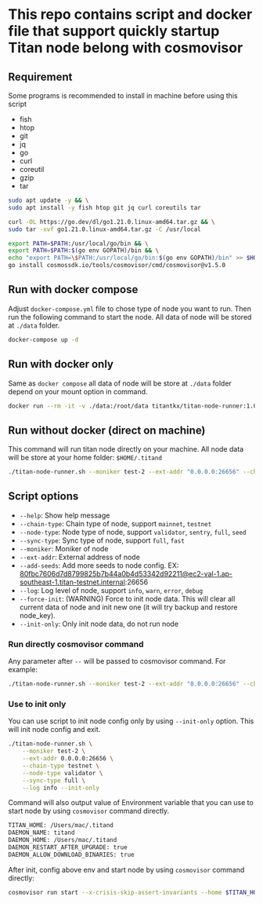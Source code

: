 # This repo contains script and docker file that support quickly startup Titan node belong with cosmovisor

## Requirement

Some programs is recommended to install in machine before using this script

- fish
- htop
- git
- jq
- go
- curl
- coreutil
- gzip
- tar

```bash
sudo apt update -y && \
sudo apt install -y fish htop git jq curl coreutils tar
```

```bash
curl -OL https://go.dev/dl/go1.21.0.linux-amd64.tar.gz && \
sudo tar -xvf go1.21.0.linux-amd64.tar.gz -C /usr/local
```

```bash
export PATH=$PATH:/usr/local/go/bin && \
export PATH=$PATH:$(go env GOPATH)/bin && \
echo "export PATH=\$PATH:/usr/local/go/bin:$(go env GOPATH)/bin" >> $HOME/.profile && \
go install cosmossdk.io/tools/cosmovisor/cmd/cosmovisor@v1.5.0
```

## Run with docker compose

Adjust `docker-compose.yml` file to chose type of node you want to run. Then run the following command to start the node. All data of node will be stored at `./data` folder.

```bash
docker-compose up -d
```

## Run with docker only

Same as `docker compose` all data of node will be store at `./data` folder depend on your mount option in command.

```bash
docker run --rm -it -v ./data:/root/data titantkx/titan-node-runner:1.0.0 --chain-type mainnet --node-type sentry --sync-type full --moniker test-node --ext-addr "0.0.0.0:26656" --log warn
```

## Run without docker (direct on machine)

This command will run titan node directly on your machine. All node data will be store at your home folder: `$HOME/.titand`

```bash
./titan-node-runner.sh --moniker test-2 --ext-addr "0.0.0.0:26656" --chain-type testnet --node-type validator --sync-type full --log info
```

## Script options

- `--help`: Show help message
- `--chain-type`: Chain type of node, support `mainnet`, `testnet`
- `--node-type`: Node type of node, support `validator`, `sentry`, `full`, `seed`
- `--sync-type`: Sync type of node, support `full`, `fast`
- `--moniker`: Moniker of node
- `--ext-addr`: External address of node
- `--add-seeds`: Add more seeds to node config. EX: <80fbc7606d7d8799825b7b44a0b4d53342d92211@ec2-val-1.ap-southeast-1.titan-testnet.internal>:26656
- `--log`: Log level of node, support `info`, `warn`, `error`, `debug`
- `--force-init`: (WARNING) Force to init node data. This will clear all current data of node and init new one (it will try backup and restore node_key).
- `--init-only`: Only init node data, do not run node

### Run directly cosmovisor command

Any parameter after `--` will be passed to cosmovisor command. For example:

```bash
./titan-node-runner.sh --moniker test-2 --ext-addr "0.0.0.0:26656" --chain-type testnet --node-type validator --sync-type full --log info -- version
```

### Use to init only

You can use script to init node config only by using `--init-only` option. This will init node config and exit.

```bash
./titan-node-runner.sh \
    --moniker test-2 \
    --ext-addr 0.0.0.0:26656 \
    --chain-type testnet \
    --node-type validator \
    --sync-type full \
    --log info --init-only
```

Command will also output value of Environment variable that you can use to start node by using `cosmovisor` command directly.

```bash
TITAN_HOME: /Users/mac/.titand
DAEMON_NAME: titand
DAEMON_HOME: /Users/mac/.titand
DAEMON_RESTART_AFTER_UPGRADE: true
DAEMON_ALLOW_DOWNLOAD_BINARIES: true
```

After init, config above env and start node by using `cosmovisor` command directly:

```bash
cosmovisor run start --x-crisis-skip-assert-invariants --home $TITAN_HOME
```
